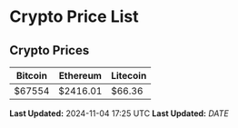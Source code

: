 # Crypto Price List

## Crypto Prices
| Bitcoin | Ethereum | Litecoin |
| ------- | -------- | -------- |
| $67554 | $2416.01 | $66.36 |
**Last Updated:** 2024-11-04 17:25 UTC
**Last Updated:** $DATE$
